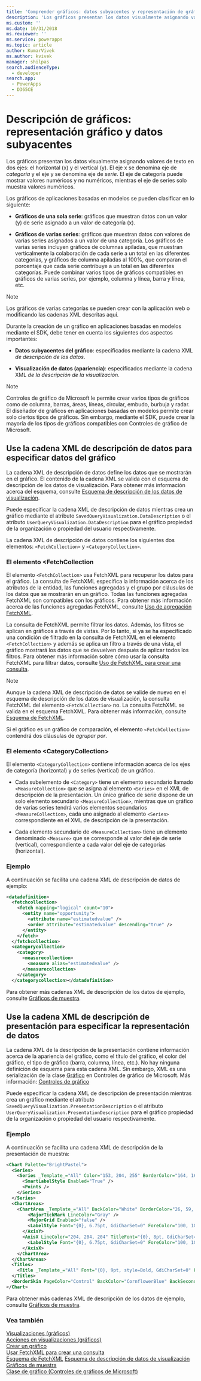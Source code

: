 ```yaml
---
title: 'Comprender gráficos: datos subyacentes y representación de gráficos (aplicaciones basadas en modelos) | Microsoft Docs'
description: 'Los gráficos presentan los datos visualmente asignando valores de texto en dos ejes: el horizontal (x) y el vertical (y). El eje x se denomina eje de categoría y el eje y se denomina eje de serie.'
ms.custom: ''
ms.date: 10/31/2018
ms.reviewer: ''
ms.service: powerapps
ms.topic: article
author: KumarVivek
ms.author: kvivek
manager: shilpas
search.audienceType:
  - developer
search.app:
  - PowerApps
  - D365CE
---
```

# <a name="understand-charts-underlying-data-and-chart-representation"></a>Descripción de gráficos: representación gráfico y datos subyacentes

<!-- https://docs.microsoft.com/en-us/dynamics365/customer-engagement/developer/customize-dev/understand-charts-underlying-data-chart-representation -->

Los gráficos presentan los datos visualmente asignando valores de texto en dos ejes: el horizontal (x) y el vertical (y). El eje x se denomina eje de *categoría* y el eje y se denomina eje de *serie*. El eje de categoría puede mostrar valores numéricos y no numéricos, mientras el eje de series solo muestra valores numéricos.  
  
 Los gráficos de aplicaciones basadas en modelos se pueden clasificar en lo siguiente:  
  
- **Gráficos de una sola serie**: gráficos que muestran datos con un valor (y) de serie asignado a un valor de categoría (x).  
  
- **Gráficos de varias series**: gráficos que muestran datos con valores de varias series asignados a un valor de una categoría. Los gráficos de varias series incluyen gráficos de columnas apiladas, que muestran verticalmente la colaboración de cada serie a un total en las diferentes categorías, y gráficos de columna apiladas al 100%, que comparan el porcentaje que cada serie contribuye a un total en las diferentes categorías. Puede combinar varios tipos de gráficos compatibles en gráficos de varias series, por ejemplo, columna y línea, barra y línea, etc.  
  
> [!NOTE]
>  Los gráficos de varias categorías se pueden crear con la aplicación web o modificando las cadenas XML descritas aquí.  
  
 Durante la creación de un gráfico en aplicaciones basadas en modelos mediante el SDK, debe tener en cuenta los siguientes dos aspectos importantes:  
  
- **Datos subyacentes del gráfico**: especificados mediante la cadena XML *de descripción de los datos*.  
  
- **Visualización de datos (apariencia)**: especificados mediante la cadena XML *de la descripción de la visualización*.  
  
> [!NOTE]
> Controles de gráfico de Microsoft le permite crear varios tipos de gráficos como de columna, barras, áreas, líneas, circular, embudo, burbuja y radar. El diseñador de gráficos en aplicaciones basadas en modelos permite crear solo ciertos tipos de gráficos. Sin embargo, mediante el SDK, puede crear la mayoría de los tipos de gráficos compatibles con Controles de gráfico de Microsoft.  
  
## <a name="use-the-data-description-xml-string-to-specify-chart-data"></a>Use la cadena XML de descripción de datos para especificar datos del gráfico  
 La cadena XML de descripción de datos define los datos que se mostrarán en el gráfico. El contenido de la cadena XML se valida con el esquema de descripción de los datos de visualización. Para obtener más información acerca del esquema, consulte [Esquema de descripción de los datos de visualización](visualization-data-description-schema.md).  
  
 Puede especificar la cadena XML de descripción de datos mientras crea un gráfico mediante el atributo `SavedQueryVisualization.DataDescription` o el atributo `UserQueryVisualization.DataDescription` para el gráfico propiedad de la organización o propiedad del usuario respectivamente.  
  
 La cadena XML de descripción de datos contiene los siguientes dos elementos: `<FetchCollection>` y `<CategoryCollection>`.  
  
### <a name="the-fetchcollection-element"></a>El elemento \<FetchCollection 
 
 El elemento `<FetchCollection>` usa FetchXML para recuperar los datos para el gráfico. La consulta de FetchXML especifica la información acerca de los atributos de la entidad, las funciones agregadas y el grupo por cláusulas de los datos que se mostrarán en un gráfico. Todas las funciones agregadas FetchXML son compatibles con los gráficos. Para obtener más información acerca de las funciones agregadas FetchXML, consulte [Uso de agregación FetchXML](../common-data-service/use-fetchxml-aggregation.md).  
  
 La consulta de FetchXML permite filtrar los datos. Además, los filtros se aplican en gráficos a través de vistas. Por lo tanto, si ya se ha especificado una condición de filtrado en la consulta de FetchXML en el elemento `<FetchCollection>` y además se aplica un filtro a través de una vista, el gráfico mostrará los datos que se devuelven después de aplicar todos los filtros. Para obtener más información sobre cómo usar la consulta FetchXML para filtrar datos, consulte [Uso de FetchXML para crear una consulta](../common-data-service/use-fetchxml-construct-query.md).  
  
> [!NOTE]
>  Aunque la cadena XML de descripción de datos se valide de nuevo en el esquema de descripción de los datos de visualización, la consulta FetchXML del elemento `<FetchCollection>` no. La consulta FetchXML se valida en el esquema FetchXML. Para obtener más información, consulte [Esquema de FetchXML](../common-data-service/fetchxml-schema.md).  
  
 Si el gráfico es un gráfico de comparación, el elemento `<FetchCollection>` contendrá dos cláusulas de *agrupar por*.  
  
### <a name="the-categorycollection-element"></a>El elemento \<CategoryCollection>  
 El elemento `<CategoryCollection>` contiene información acerca de los ejes de categoría (horizontal) y de series (vertical) de un gráfico.  
  
-   Cada subelemento de `<Category>` tiene un elemento secundario llamado `<MeasureCollection>` que se asigna al elemento `<Series>` en el XML de descripción de la presentación. Un único gráfico de serie dispone de un solo elemento secundario `<MeasureCollection>`, mientras que un gráfico de varias series tendrá varios elementos secundarios `<MeasureCollection>`, cada uno asignado al elemento `<Series>` correspondiente en el XML de descripción de la presentación.  
  
-   Cada elemento secundario de `<MeasureCollection>` tiene un elemento denominado `<Measure>` que se corresponde al valor del eje de serie (vertical), correspondiente a cada valor del eje de categorías (horizontal).  
  
### <a name="example"></a>Ejemplo  
 A continuación se facilita una cadena XML de descripción de datos de ejemplo:  
  
```xml  
<datadefinition>  
  <fetchcollection>  
    <fetch mapping="logical" count="10">  
      <entity name="opportunity">  
        <attribute name="estimatedvalue" />  
        <order attribute="estimatedvalue" descending="true" />  
      </entity>  
    </fetch>  
  </fetchcollection>  
  <categorycollection>  
    <category>  
      <measurecollection>  
        <measure alias="estimatedvalue" />  
      </measurecollection>  
    </category>  
  </categorycollection></datadefinition>  
```  
  
 Para obtener más cadenas XML de descripción de los datos de ejemplo, consulte [Gráficos de muestra](sample-charts.md).  
  
## <a name="use-the-presentation-description-xml-string-to-specify-data-representation"></a>Use la cadena XML de descripción de presentación para especificar la representación de datos  
 La cadena XML de la descripción de la presentación contiene información acerca de la apariencia del gráfico, como el título del gráfico, el color del gráfico, el tipo de gráfico (barra, columna, línea, etc.). No hay ninguna definición de esquema para esta cadena XML. Sin embargo, XML es una serialización de la clase [Gráfico](https://msdn.microsoft.com/library/system.web.ui.datavisualization.charting.chart.aspx) en Controles de gráfico de Microsoft. Más información: [Controles de gráfico](http://go.microsoft.com/fwlink/p/?LinkId=128301)  
  
 Puede especificar la cadena XML de descripción de presentación mientras crea un gráfico mediante el atributo `SavedQueryVisualization.PresentationDescription` o el atributo `UserQueryVisualization.PresentationDescription` para el gráfico propiedad de la organización o propiedad del usuario respectivamente.  
  
### <a name="example"></a>Ejemplo  
 A continuación se facilita una cadena XML de descripción de la presentación de muestra:  
  
```xml  
<Chart Palette="BrightPastel">  
  <Series>  
    <Series _Template_="All" Color="153, 204, 255" BorderColor="164, 164, 164" BorderDashStyle="Solid" BorderWidth="1" ShadowColor="128, 128, 128, 128" ShadowOffset="1" IsValueShownAsLabel="true" Font="{0}, 6.75pt" BackGradientStyle="TopBottom" BackSecondaryColor="0, 102, 153" LabelForeColor="100, 100, 100" ChartType="Column">  
      <SmartLabelStyle Enabled="True" />  
      <Points />  
    </Series>  
  </Series>  
  <ChartAreas>  
    <ChartArea _Template_="All" BackColor="White" BorderColor="26, 59, 105" BorderWidth="0" BorderDashStyle="Solid">      <AxisY LineColor="204, 204, 204" TitleFont="{0}, 8pt, GdiCharSet=0" TitleForeColor="100, 100, 100" LabelAutoFitMaxFontSize="7" LabelAutoFitMinFontSize="7">  
        <MajorTickMark LineColor="Gray" />  
        <MajorGrid Enabled="false" />  
        <LabelStyle Font="{0}, 6.75pt, GdiCharSet=0" ForeColor="100, 100, 100" />  
      </AxisY>  
      <AxisX LineColor="204, 204, 204" TitleFont="{0}, 8pt, GdiCharSet=0" TitleForeColor="100, 100, 100" LabelAutoFitMaxFontSize="7" LabelAutoFitMinFontSize="7">        <MajorTickMark LineColor="Gray" />        <MajorGrid Enabled="false" />  
        <LabelStyle Font="{0}, 6.75pt, GdiCharSet=0" ForeColor="100, 100, 100" />  
      </AxisX>  
    </ChartArea>  
  </ChartAreas>  
  <Titles>  
    <Title _Template_="All" Font="{0}, 9pt, style=Bold, GdiCharSet=0" ForeColor="100, 100, 100"></Title>  
  </Titles>  
  <BorderSkin PageColor="Control" BackColor="CornflowerBlue" BackSecondaryColor="CornflowerBlue" />  
</Chart>  
```  
  
 Para obtener más cadenas XML de descripción de los datos de ejemplo, consulte [Gráficos de muestra](sample-charts.md).  
  
### <a name="see-also"></a>Vea también  
 [Visualizaciones (gráficos)](view-data-with-visualizations-charts.md)   
 [Acciones en visualizaciones (gráficos)](actions-visualizations-charts.md)   
 [Crear un gráfico](create-visualization-chart.md)   
 [Usar FetchXML para crear una consulta](../common-data-service/use-fetchxml-construct-query.md)   
 [Esquema de FetchXML](../common-data-service/fetchxml-schema.md) [Esquema de descripción de datos de visualización](visualization-data-description-schema.md)   
 [Gráficos de muestra](sample-charts.md)   
 [Clase de gráfico (Controles de gráficos de Microsoft)](https://msdn.microsoft.com/library/system.web.ui.datavisualization.charting.chart.aspx)
